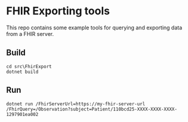 # FHIR Exporting tools

This repo contains some example tools for querying and exporting data from a FHIR server. 

## Build

```
cd src\FhirExport
dotnet build
```

## Run

```
dotnet run /FhirServerUrl=https://my-fhir-server-url /FhirQuery=/Observation?subject=Patient/110bcd25-XXXX-XXXX-XXXX-1297901ea002
```